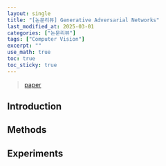 ```yaml
---
layout: single
title: "[논문리뷰] Generative Adversarial Networks"
last_modified_at: 2025-03-01
categories: ["논문리뷰"]
tags: ["Computer Vision"]
excerpt: ""
use_math: true
toc: true
toc_sticky: true
---
```


> [paper](https://arxiv.org/abs/1406.2661)

## Introduction

## Methods

## Experiments
